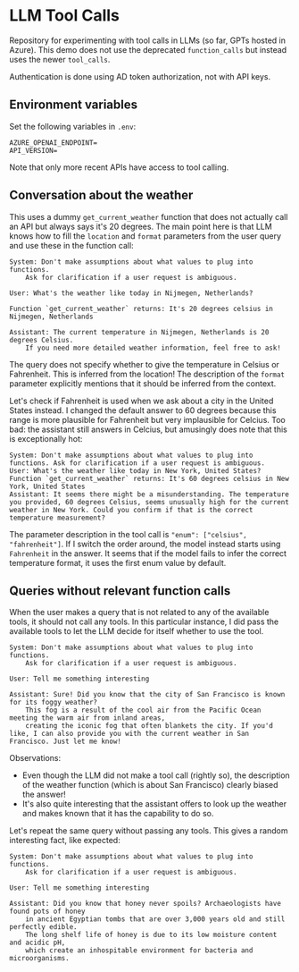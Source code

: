 # LLM Tool Calls

Repository for experimenting with tool calls in LLMs (so far, GPTs hosted in Azure).
This demo does not use the deprecated `function_calls` but instead uses the newer `tool_calls`.

Authentication is done using AD token authorization, not with API keys.

## Environment variables

Set the following variables in `.env`:

```
AZURE_OPENAI_ENDPOINT=
API_VERSION=
```

Note that only more recent APIs have access to tool calling.


## Conversation about the weather

This uses a dummy `get_current_weather` function that does not actually call an API but always says it's 20 degrees.
The main point here is that LLM knows how to fill the `location` and `format` parameters from the user query and use these in the function call:

```
System: Don't make assumptions about what values to plug into functions.
    Ask for clarification if a user request is ambiguous.

User: What's the weather like today in Nijmegen, Netherlands?

Function `get_current_weather` returns: It's 20 degrees celsius in Nijmegen, Netherlands

Assistant: The current temperature in Nijmegen, Netherlands is 20 degrees Celsius.
    If you need more detailed weather information, feel free to ask!
```

The query does not specify whether to give the temperature in Celsius or Fahrenheit.
This is inferred from the location!
The description of the `format` parameter explicitly mentions that it should be inferred from the context.

Let's check if Fahrenheit is used when we ask about a city in the United States instead.
I changed the default answer to 60 degrees because this range is more plausible for Fahrenheit but very implausible for Celcius.
Too bad: the assistant still answers in Celcius, but amusingly does note that this is exceptionally hot:

```
System: Don't make assumptions about what values to plug into functions. Ask for clarification if a user request is ambiguous.
User: What's the weather like today in New York, United States?
Function `get_current_weather` returns: It's 60 degrees celsius in New York, United States
Assistant: It seems there might be a misunderstanding. The temperature you provided, 60 degrees Celsius, seems unusually high for the current weather in New York. Could you confirm if that is the correct temperature measurement?
```

The parameter description in the tool call is `"enum": ["celsius", "fahrenheit"]`.
If I switch the order around, the model instead starts using `Fahrenheit` in the answer.
It seems that if the model fails to infer the correct temperature format, it uses the first enum value by default.

## Queries without relevant function calls

When the user makes a query that is not related to any of the available tools, it should not call any tools.
In this particular instance, I did pass the available tools to let the LLM decide for itself whether to use the tool.

```
System: Don't make assumptions about what values to plug into functions.
    Ask for clarification if a user request is ambiguous.

User: Tell me something interesting

Assistant: Sure! Did you know that the city of San Francisco is known for its foggy weather?
    This fog is a result of the cool air from the Pacific Ocean meeting the warm air from inland areas,
    creating the iconic fog that often blankets the city. If you'd like, I can also provide you with the current weather in San Francisco. Just let me know!
```

Observations:

- Even though the LLM did not make a tool call (rightly so), the description of the weather function (which is about San Francisco) clearly biased the answer!
- It's also quite interesting that the assistant offers to look up the weather and makes known that it has the capability to do so.

Let's repeat the same query without passing any tools.
This gives a random interesting fact, like expected:

```
System: Don't make assumptions about what values to plug into functions.
    Ask for clarification if a user request is ambiguous.

User: Tell me something interesting

Assistant: Did you know that honey never spoils? Archaeologists have found pots of honey
    in ancient Egyptian tombs that are over 3,000 years old and still perfectly edible.
    The long shelf life of honey is due to its low moisture content and acidic pH,
    which create an inhospitable environment for bacteria and microorganisms.
```
